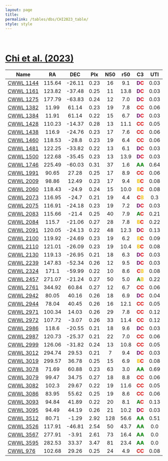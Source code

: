 ```yaml
---
layout: page
title:  
permalink: /tables/dbs/CHI2023_table/
style: style
---
```


&nbsp;
# [Chi et al. (2023)](https://scixplorer.org/abs/2023ApJS..265...20C)

| Name | RA | DEC | Plx | N50 | r50 | C3 | UTI |
| --- | :-: | :-: | :-: | :-: | :-: | :-: | :-: |
| [CWWL 1144](/_clusters/cwwl1144/) | 115.64 | -26.11 | 0.23 | 16 | 9.1 | <span style="color: purple; font-weight: bold;">D</span><span style="color: red; font-weight: bold;">C</span> | 0.03  |
| [CWWL 1161](/_clusters/cwwl1161/) | 123.82 | -37.48 | 0.25 | 11 | 13.8 | <span style="color: purple; font-weight: bold;">D</span><span style="color: red; font-weight: bold;">C</span> | 0.03  |
| [CWWL 1275](/_clusters/cwwl1275/) | 177.79 | -63.83 | 0.24 | 12 | 7.0 | <span style="color: purple; font-weight: bold;">D</span><span style="color: red; font-weight: bold;">C</span> | 0.03  |
| [CWWL 1382](/_clusters/cwwl1382/) | 11.99 | 61.14 | 0.23 | 19 | 7.8 | <span style="color: red; font-weight: bold;">C</span><span style="color: red; font-weight: bold;">C</span> | 0.06  |
| [CWWL 1384](/_clusters/cwwl1384/) | 11.91 | 61.14 | 0.22 | 15 | 6.7 | <span style="color: purple; font-weight: bold;">D</span><span style="color: red; font-weight: bold;">C</span> | 0.03  |
| [CWWL 1428](/_clusters/cwwl1428/) | 110.23 | -14.37 | 0.28 | 13 | 11.1 | <span style="color: red; font-weight: bold;">C</span><span style="color: red; font-weight: bold;">C</span> | 0.05  |
| [CWWL 1438](/_clusters/cwwl1438/) | 116.9 | -24.76 | 0.23 | 17 | 7.6 | <span style="color: red; font-weight: bold;">C</span><span style="color: red; font-weight: bold;">C</span> | 0.06  |
| [CWWL 1460](/_clusters/cwwl1460/) | 118.53 | -28.8 | 0.23 | 19 | 6.4 | <span style="color: red; font-weight: bold;">C</span><span style="color: red; font-weight: bold;">C</span> | 0.06  |
| [CWWL 1481](/_clusters/cwwl1481/) | 122.25 | -33.82 | 0.22 | 13 | 6.1 | <span style="color: purple; font-weight: bold;">D</span><span style="color: red; font-weight: bold;">C</span> | 0.03  |
| [CWWL 1500](/_clusters/cwwl1500/) | 122.68 | -35.45 | 0.23 | 13 | 13.9 | <span style="color: purple; font-weight: bold;">D</span><span style="color: red; font-weight: bold;">C</span> | 0.03  |
| [CWWL 1746](/_clusters/cwwl1746/) | 225.49 | -60.03 | 0.31 | 37 | 1.6 | <span style="color: green; font-weight: bold;">A</span><span style="color: green; font-weight: bold;">A</span> | 0.64  |
| [CWWL 1991](/_clusters/cwwl1991/) | 90.65 | 27.28 | 0.25 | 17 | 8.9 | <span style="color: red; font-weight: bold;">C</span><span style="color: red; font-weight: bold;">C</span> | 0.06  |
| [CWWL 2009](/_clusters/cwwl2009/) | 98.86 | 12.49 | 0.23 | 17 | 9.4 | <span style="color: #FFC300; font-weight: bold;">B</span><span style="color: red; font-weight: bold;">C</span> | 0.08  |
| [CWWL 2060](/_clusters/cwwl2060/) | 118.43 | -24.9 | 0.24 | 15 | 10.0 | <span style="color: #FFC300; font-weight: bold;">B</span><span style="color: red; font-weight: bold;">C</span> | 0.08  |
| [CWWL 2073](/_clusters/cwwl2073/) | 116.95 | -24.7 | 0.21 | 19 | 4.4 | <span style="color: red; font-weight: bold;">C</span><span style="color: #FFC300; font-weight: bold;">B</span> | 0.3  |
| [CWWL 2075](/_clusters/cwwl2075/) | 116.91 | -24.18 | 0.23 | 19 | 7.2 | <span style="color: purple; font-weight: bold;">D</span><span style="color: red; font-weight: bold;">C</span> | 0.03  |
| [CWWL 2083](/_clusters/cwwl2083/) | 115.66 | -21.4 | 0.25 | 40 | 7.9 | <span style="color: green; font-weight: bold;">A</span><span style="color: red; font-weight: bold;">C</span> | 0.21  |
| [CWWL 2084](/_clusters/cwwl2084/) | 115.7 | -21.06 | 0.27 | 28 | 7.8 | <span style="color: #FFC300; font-weight: bold;">B</span><span style="color: red; font-weight: bold;">C</span> | 0.22  |
| [CWWL 2091](/_clusters/cwwl2091/) | 120.05 | -24.13 | 0.22 | 48 | 12.3 | <span style="color: purple; font-weight: bold;">D</span><span style="color: red; font-weight: bold;">C</span> | 0.13  |
| [CWWL 2100](/_clusters/cwwl2100/) | 119.92 | -24.69 | 0.23 | 19 | 6.2 | <span style="color: #FFC300; font-weight: bold;">B</span><span style="color: red; font-weight: bold;">C</span> | 0.09  |
| [CWWL 2110](/_clusters/cwwl2110/) | 121.01 | -26.09 | 0.23 | 19 | 10.4 | <span style="color: #FFC300; font-weight: bold;">B</span><span style="color: red; font-weight: bold;">C</span> | 0.08  |
| [CWWL 2130](/_clusters/cwwl2130/) | 119.13 | -26.95 | 0.21 | 18 | 6.3 | <span style="color: purple; font-weight: bold;">D</span><span style="color: red; font-weight: bold;">C</span> | 0.03  |
| [CWWL 2239](/_clusters/cwwl2239/) | 147.83 | -52.34 | 0.26 | 12 | 9.5 | <span style="color: purple; font-weight: bold;">D</span><span style="color: red; font-weight: bold;">C</span> | 0.03  |
| [CWWL 2324](/_clusters/cwwl2324/) | 171.1 | -59.99 | 0.22 | 10 | 8.6 | <span style="color: red; font-weight: bold;">C</span><span style="color: #FFC300; font-weight: bold;">B</span> | 0.08  |
| [CWWL 2457](/_clusters/cwwl2457/) | 271.07 | -21.24 | 0.27 | 50 | 5.0 | <span style="color: green; font-weight: bold;">A</span><span style="color: #FFC300; font-weight: bold;">B</span> | 0.22  |
| [CWWL 2761](/_clusters/cwwl2761/) | 344.92 | 60.84 | 0.27 | 12 | 6.7 | <span style="color: red; font-weight: bold;">C</span><span style="color: red; font-weight: bold;">C</span> | 0.06  |
| [CWWL 2942](/_clusters/cwwl2942/) | 80.05 | 40.16 | 0.26 | 18 | 6.9 | <span style="color: purple; font-weight: bold;">D</span><span style="color: red; font-weight: bold;">C</span> | 0.04  |
| [CWWL 2944](/_clusters/cwwl2944/) | 78.04 | 40.45 | 0.26 | 16 | 12.1 | <span style="color: red; font-weight: bold;">C</span><span style="color: red; font-weight: bold;">C</span> | 0.05  |
| [CWWL 2971](/_clusters/cwwl2971/) | 100.34 | 14.03 | 0.26 | 29 | 7.8 | <span style="color: red; font-weight: bold;">C</span><span style="color: red; font-weight: bold;">C</span> | 0.12  |
| [CWWL 2972](/_clusters/cwwl2972/) | 107.72 | -3.07 | 0.26 | 33 | 11.4 | <span style="color: red; font-weight: bold;">C</span><span style="color: red; font-weight: bold;">C</span> | 0.12  |
| [CWWL 2986](/_clusters/cwwl2986/) | 118.6 | -20.55 | 0.21 | 18 | 9.6 | <span style="color: purple; font-weight: bold;">D</span><span style="color: red; font-weight: bold;">C</span> | 0.03  |
| [CWWL 2987](/_clusters/cwwl2987/) | 120.73 | -25.37 | 0.21 | 22 | 7.0 | <span style="color: red; font-weight: bold;">C</span><span style="color: red; font-weight: bold;">C</span> | 0.06  |
| [CWWL 2999](/_clusters/cwwl2999/) | 126.06 | -31.82 | 0.24 | 13 | 10.8 | <span style="color: red; font-weight: bold;">C</span><span style="color: red; font-weight: bold;">C</span> | 0.05  |
| [CWWL 3012](/_clusters/cwwl3012/) | 294.74 | 29.53 | 0.21 | 7 | 9.4 | <span style="color: purple; font-weight: bold;">D</span><span style="color: red; font-weight: bold;">C</span> | 0.03  |
| [CWWL 3019](/_clusters/cwwl3019/) | 299.57 | 36.78 | 0.25 | 15 | 6.9 | <span style="color: #FFC300; font-weight: bold;">B</span><span style="color: red; font-weight: bold;">C</span> | 0.08  |
| [CWWL 3078](/_clusters/cwwl3078/) | 71.69 | 60.88 | 0.23 | 63 | 3.0 | <span style="color: green; font-weight: bold;">A</span><span style="color: green; font-weight: bold;">A</span> | 0.69  |
| [CWWL 3079](/_clusters/cwwl3079/) | 99.47 | 34.75 | 0.27 | 18 | 8.8 | <span style="color: red; font-weight: bold;">C</span><span style="color: red; font-weight: bold;">C</span> | 0.06  |
| [CWWL 3082](/_clusters/cwwl3082/) | 102.3 | 29.67 | 0.22 | 19 | 11.6 | <span style="color: red; font-weight: bold;">C</span><span style="color: red; font-weight: bold;">C</span> | 0.05  |
| [CWWL 3086](/_clusters/cwwl3086/) | 83.95 | 55.62 | 0.25 | 19 | 8.6 | <span style="color: red; font-weight: bold;">C</span><span style="color: red; font-weight: bold;">C</span> | 0.06  |
| [CWWL 3093](/_clusters/cwwl3093/) | 94.84 | 41.89 | 0.22 | 20 | 8.1 | <span style="color: green; font-weight: bold;">A</span><span style="color: red; font-weight: bold;">C</span> | 0.13  |
| [CWWL 3095](/_clusters/cwwl3095/) | 94.49 | 44.19 | 0.26 | 21 | 10.2 | <span style="color: purple; font-weight: bold;">D</span><span style="color: red; font-weight: bold;">C</span> | 0.03  |
| [CWWL 3512](/_clusters/cwwl3512/) | 80.71 | -1.29 | 2.92 | 128 | 56.6 | <span style="color: green; font-weight: bold;">A</span><span style="color: green; font-weight: bold;">A</span> | 0.51  |
| [CWWL 3526](/_clusters/cwwl3526/) | 117.91 | -46.81 | 2.54 | 50 | 43.7 | <span style="color: green; font-weight: bold;">A</span><span style="color: green; font-weight: bold;">A</span> | 0.0  |
| [CWWL 3567](/_clusters/cwwl3567/) | 277.91 | -3.91 | 2.61 | 73 | 16.4 | <span style="color: green; font-weight: bold;">A</span><span style="color: green; font-weight: bold;">A</span> | 0.0  |
| [CWWL 3595](/_clusters/cwwl3595/) | 282.53 | 33.37 | 3.47 | 81 | 23.4 | <span style="color: green; font-weight: bold;">A</span><span style="color: green; font-weight: bold;">A</span> | 0.0  |
| [CWWL 976](/_clusters/cwwl976/) | 102.68 | 29.26 | 0.25 | 24 | 4.9 | <span style="color: red; font-weight: bold;">C</span><span style="color: red; font-weight: bold;">C</span> | 0.08  |



<script type="module">
import { enableTableSorting } from '{{ site.baseurl }}/scripts/table-sorting.js';
document.querySelectorAll("table").forEach(table => {
  enableTableSorting(table);
});
</script>